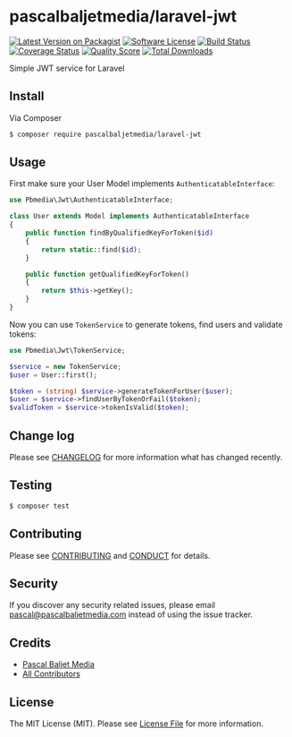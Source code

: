 # pascalbaljetmedia/laravel-jwt

[![Latest Version on Packagist][ico-version]][link-packagist]
[![Software License][ico-license]](LICENSE.md)
[![Build Status][ico-travis]][link-travis]
[![Coverage Status][ico-scrutinizer]][link-scrutinizer]
[![Quality Score][ico-code-quality]][link-code-quality]
[![Total Downloads][ico-downloads]][link-downloads]

Simple JWT service for Laravel

## Install

Via Composer

``` bash
$ composer require pascalbaljetmedia/laravel-jwt
```

## Usage

First make sure your User Model implements ```AuthenticatableInterface```:
``` php
use Pbmedia\Jwt\AuthenticatableInterface;

class User extends Model implements AuthenticatableInterface
{
    public function findByQualifiedKeyForToken($id)
    {
        return static::find($id);
    }

    public function getQualifiedKeyForToken()
    {
        return $this->getKey();
    }
}
```

Now you can use ```TokenService``` to generate tokens, find users and validate tokens:
``` php
use Pbmedia\Jwt\TokenService;

$service = new TokenService;
$user = User::first();

$token = (string) $service->generateTokenForUser($user);
$user = $service->findUserByTokenOrFail($token);
$validToken = $service->tokenIsValid($token);
```

## Change log

Please see [CHANGELOG](CHANGELOG.md) for more information what has changed recently.

## Testing

``` bash
$ composer test
```

## Contributing

Please see [CONTRIBUTING](CONTRIBUTING.md) and [CONDUCT](CONDUCT.md) for details.

## Security

If you discover any security related issues, please email pascal@pascalbaljetmedia.com instead of using the issue tracker.

## Credits

- [Pascal Baljet Media][link-author]
- [All Contributors][link-contributors]

## License

The MIT License (MIT). Please see [License File](LICENSE.md) for more information.

[ico-version]: https://img.shields.io/packagist/v/pascalbaljetmedia/laravel-jwt.svg?style=flat-square
[ico-license]: https://img.shields.io/badge/license-MIT-brightgreen.svg?style=flat-square
[ico-travis]: https://img.shields.io/travis/pascalbaljetmedia/laravel-jwt/master.svg?style=flat-square
[ico-scrutinizer]: https://img.shields.io/scrutinizer/coverage/g/pascalbaljetmedia/laravel-jwt.svg?style=flat-square
[ico-code-quality]: https://img.shields.io/scrutinizer/g/pascalbaljetmedia/laravel-jwt.svg?style=flat-square
[ico-downloads]: https://img.shields.io/packagist/dt/pascalbaljetmedia/laravel-jwt.svg?style=flat-square

[link-packagist]: https://packagist.org/packages/pascalbaljetmedia/laravel-jwt
[link-travis]: https://travis-ci.org/pascalbaljetmedia/laravel-jwt
[link-scrutinizer]: https://scrutinizer-ci.com/g/pascalbaljetmedia/laravel-jwt/code-structure
[link-code-quality]: https://scrutinizer-ci.com/g/pascalbaljetmedia/laravel-jwt
[link-downloads]: https://packagist.org/packages/pascalbaljetmedia/laravel-jwt
[link-author]: https://github.com/pascalbaljetmedia
[link-contributors]: ../../contributors